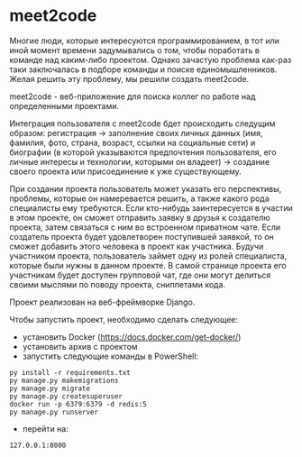 # meet2code
Многие люди, которые интересуются программированием, в тот или иной момент времени задумывались о том, чтобы поработать в команде над каким-либо проектом. Однако зачастую проблема как-раз таки заключалась в подборе команды и поиске единомышленников. Желая решить эту проблему, мы решили создать meet2code.

meet2code - веб-приложение для поиска коллег по работе над определенными проектами.

Интеграция пользователя с meet2code бдет происходить следущим образом: регистрация -> заполнение своих личных данных (имя, фамилия, фото, страна, возраст, ссылки на социальные сети) и биографии (в которой указываются предпочтения пользователя, его личные интересы и технологии, которыми он владеет) -> создание своего проекта или присоединение к уже существующему.

При создании проекта пользователь может указать его перспективы, проблемы, которые он намеревается решить, а также какого рода специалисты ему требуются. Если кто-нибудь заинтересуется в участии в этом проекте, он сможет отправить заявку в друзья к создателю проекта, затем связаться с ним во встроенном приватном чате. Если создатель проекта будет удовлетворен поступившей заявкой, то он сможет добавить этого человека в проект как участника. Будучи участником проекта, пользователь займет одну из ролей специалиста, которые были нужны в данном проекте. В самой странице проекта его участникам будет доступен групповой чат, где они могут делиться своими мыслями по поводу проекта, сниппетами кода.

Проект реализован на веб-фреймворке Django.

Чтобы запустить проект, необходимо сделать следующее:
- установить Docker (https://docs.docker.com/get-docker/)
- установить архив с проектом
- запустить следующие команды в PowerShell:
```
py install -r requirements.txt
py manage.py makemigrations
py manage.py migrate
py manage.py createsuperuser
docker run -p 6379:6379 -d redis:5
py manage.py runserver
```
- перейти на:
```
127.0.0.1:8000
```

